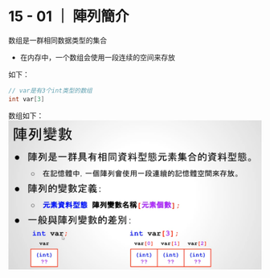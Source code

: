 # 15 - 01 ｜ 陣列簡介

数组是一群相同数据类型的集合
- 在内存中，一个数组会使用一段连续的空间来存放

如下：
```c++
// var是有3个int类型的数组
int var[3]
```
数组如下：
![图片](pics//pic-1.jpg)
